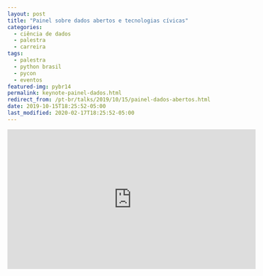 ```yaml
---
layout: post
title: "Painel sobre dados abertos e tecnologias cívicas"
categories:
  - ciência de dados
  - palestra
  - carreira
tags:
  - palestra
  - python brasil
  - pycon
  - eventos
featured-img: pybr14
permalink: keynote-painel-dados.html
redirect_from: /pt-br/talks/2019/10/15/painel-dados-abertos.html
date: 2019-10-15T18:25:52-05:00
last_modified: 2020-02-17T18:25:52-05:00
---
```


<iframe width="560" height="315" src="https://www.youtube.com/embed/RDnuhbQjMoU" frameborder="0" allow="accelerometer; autoplay; encrypted-media; gyroscope; picture-in-picture" allowfullscreen></iframe>

